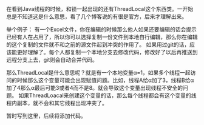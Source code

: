 
在看到Java线程的时候，和锁一起出现的还有ThreadLocal这个东西类。一开始总是不知道这是什么意思，看了几个博客说的有很是官方，后来才理解出来。

举个例子：
有一个Excel文件，你在编辑的时候那么他人如果还要编辑的话会提示已经有人在占用了，所以你可以选择复制一份文件到本地自行编辑，那么你在编辑的这个复制的文件就不和之前的源文件起到冲突的作用了。
如果用过git的话，应该能更好理解了。每个人都复制一个本地分支去修改代码，修改好了以后再推送到远程分支上去，git则会自动合并代码。

那么ThreadLocal是什么意思呢？就是有一个本地变量α=1，如果多个线程一起访问的时候那么这个变量可能会出现赋值问题。比如，线程A给α加了3，线程B给α加了4那么α最后可能3或者4而不是8。就会导致这个变量出现线程不安全的问题。
如果ThreadLoacal来创建这个变量的话，那么每个线程都会有这个变量的线程内副本，就不会和其它线程出现冲突了。

暂时写到这里，后续将添加代码。
